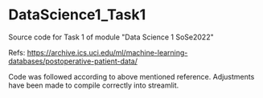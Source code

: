 # DataScience1_Task1
Source code for Task 1 of module "Data Science 1 SoSe2022"

Refs:
https://archive.ics.uci.edu/ml/machine-learning-databases/postoperative-patient-data/

Code was followed according to above mentioned reference. Adjustments have been made to compile correctly into streamlit.
